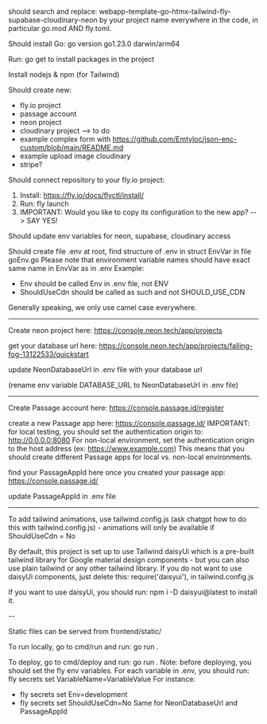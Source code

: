 should search and replace: webapp-template-go-htmx-tailwind-fly-supabase-cloudinary-neon
by your project name everywhere in the code, in particular go.mod AND fly.toml.

Should install Go: go version go1.23.0 darwin/arm64

Run: go get to install packages in the project

Install nodejs & npm (for Tailwind)

Should create new:
- fly.io project
- passage account
- neon project
- cloudinary project --> to do
- example complex form with https://github.com/Emtyloc/json-enc-custom/blob/main/README.md
- example upload image cloudinary
- stripe?


Should connect repository to your fly.io project:
1. Install: https://fly.io/docs/flyctl/install/
2. Run: fly launch
3. IMPORTANT: Would you like to copy its configuration to the new app? --> SAY YES!

Should update env variables for neon, supabase, cloudinary access

Should create file .env at root, find structure of .env in struct EnvVar in file goEnv.go
Please note that environment variable names should have exact same name in EnvVar as in .env
Example: 
- Env should be called Env in .env file, not ENV
- ShouldUseCdn should be called as such and not SHOULD_USE_CDN

Generally speaking, we only use camel case everywhere.

----
Create neon project here: https://console.neon.tech/app/projects

get your database url here: https://console.neon.tech/app/projects/falling-fog-13122533/quickstart

update NeonDatabaseUrl in .env file with your database url

(rename env variable DATABASE_URL to NeonDatabaseUrl in .env file)

----

Create Passage account here: https://console.passage.id/register

create a new Passage app here: https://console.passage.id/
IMPORTANT: for local testing, you should set the authentication origin to: http://0.0.0.0:8080
For non-local environment, set the authentication origin to the host address (ex: https://www.example.com)
This means that you should create different Passage apps for local vs. non-local environments.

find your PassageAppId here once you created your passage app: https://console.passage.id/

update PassageAppId in .env file

----

To add tailwind animations, use tailwind.config.js (ask chatgpt how to do this with tailwind.config.js) - animations will only be available if ShouldUseCdn = No

By default, this project is set up to use Tailwind daisyUi which is a pre-built tailwind library for Google material design components - but you can also use plain tailwind or any other tailwind library.
If you do not want to use daisyUi components, just delete this: require('daisyui'), in tailwind.config.js

If you want to use daisyUi, you should run: npm i -D daisyui@latest to install it.

--

Static files can be served from frontend/static/

To run locally, go to cmd/run and run: go run .

To deploy, go to cmd/deploy and run: go run .
Note: before deploying, you should set the fly env variables.
For each variable in .env, you should run: fly secrets set VariableName=VariableValue
For instance: 
- fly secrets set Env=development
- fly secrets set ShouldUseCdn=No
Same for NeonDatabaseUrl and PassageAppId


